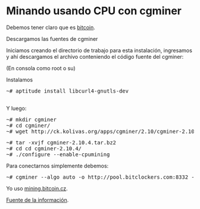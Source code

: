 # Minando usando CPU con cgminer

Debemos tener claro que es [bitcoin](http://bitcoin.org/es/ "Una moneda digital P2P de c&oacute;digo abierto"). 

Descargamos las fuentes de cgminer

Iniciamos creando el directorio de trabajo para esta instalación, ingresamos y ahí descargamos el archivo conteniendo el código fuente del cgminer:

(En consola como root o su)

Instalamos 

 <pre class="prettyprint">
~# aptitude install libcurl4-gnutls-dev
 </pre>

 Y luego: 

 <pre class="prettyprint">
~# mkdir cgminer
~# cd cgminer/
~# wget http://ck.kolivas.org/apps/cgminer/2.10/cgminer-2.10.4.tar.bz2
</pre>

 <pre class="prettyprint">
~# tar -xvjf cgminer-2.10.4.tar.bz2
~# cd cd cgminer-2.10.4/
~# ./configure --enable-cpumining
</pre>

Para conectarnos simplemente debemos:
 <pre class="prettyprint">
~# cgminer --algo auto -o http://pool.bitclockers.com:8332 -u Gram01Test -p test123
</pre>

Yo uso [mining.bitcoin.cz](http://mining.bitcoin.cz "mining.bitcoin.cz"). 

[Fuente de la informaci&oacute;n](http://www.guatewireless.org/tecnologia/bitcoins/como-instalar-cgminer-en-linux-debian-ubuntu-mint.html "Fuente de la informaci&oacute;n").